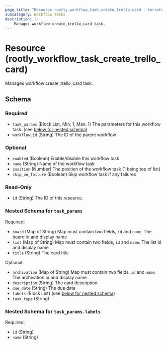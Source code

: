 ```yaml
---
page_title: "Resource rootly_workflow_task_create_trello_card - terraform-provider-rootly"
subcategory: Workflow Tasks
description: |-
    Manages workflow create_trello_card task.
---
```


# Resource (rootly_workflow_task_create_trello_card)

Manages workflow create_trello_card task.



<!-- schema generated by tfplugindocs -->
## Schema

### Required

- `task_params` (Block List, Min: 1, Max: 1) The parameters for this workflow task. (see [below for nested schema](#nestedblock--task_params))
- `workflow_id` (String) The ID of the parent workflow

### Optional

- `enabled` (Boolean) Enable/disable this workflow task
- `name` (String) Name of the workflow task
- `position` (Number) The position of the workflow task (1 being top of list)
- `skip_on_failure` (Boolean) Skip workflow task if any failures

### Read-Only

- `id` (String) The ID of this resource.

<a id="nestedblock--task_params"></a>
### Nested Schema for `task_params`

Required:

- `board` (Map of String) Map must contain two fields, `id` and `name`. The board id and display name
- `list` (Map of String) Map must contain two fields, `id` and `name`. The list id and display name
- `title` (String) The card title

Optional:

- `archivation` (Map of String) Map must contain two fields, `id` and `name`. The archivation id and display name
- `description` (String) The card description
- `due_date` (String) The due date
- `labels` (Block List) (see [below for nested schema](#nestedblock--task_params--labels))
- `task_type` (String)

<a id="nestedblock--task_params--labels"></a>
### Nested Schema for `task_params.labels`

Required:

- `id` (String)
- `name` (String)
